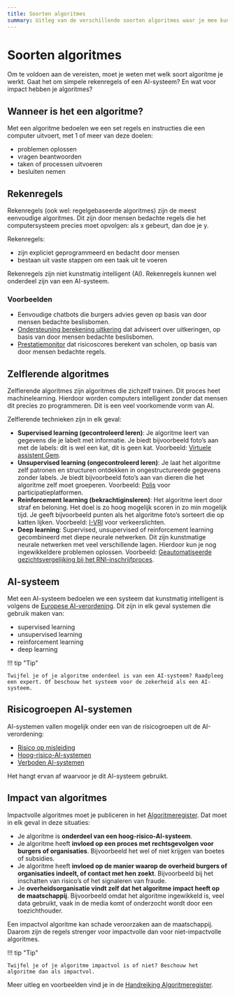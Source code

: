 ```yaml
---
title: Soorten algoritmes
summary: Uitleg van de verschillende soorten algoritmes waar je mee kunt werken. En het risico en de impact hiervan.
---
```


# Soorten algoritmes
Om te voldoen aan de vereisten, moet je weten met welk soort algoritme je werkt. Gaat het om simpele rekenregels of een AI-systeem? En wat voor impact hebben je algoritmes?

## Wanneer is het een algoritme?
Met een algoritme bedoelen we een set regels en instructies die een computer uitvoert, met 1 of meer van deze doelen:

* problemen oplossen
* vragen beantwoorden
* taken of processen uitvoeren
* besluiten nemen

## Rekenregels
Rekenregels (ook wel: regelgebaseerde algoritmes) zijn de meest eenvoudige algoritmes. Dit zijn door mensen bedachte regels die het computersysteem precies moet opvolgen: als x gebeurt, dan doe je y.

Rekenregels:

* zijn expliciet geprogrammeerd en bedacht door mensen
* bestaan uit vaste stappen om een taak uit te voeren

Rekenregels zijn niet kunstmatig intelligent (AI). Rekenregels kunnen wel onderdeel zijn van een AI-systeem. 

### Voorbeelden

* Eenvoudige chatbots die burgers advies geven op basis van door mensen bedachte beslisbomen.
* [Ondersteuning berekening uitkering](https://algoritmes.overheid.nl/nl/algoritme/ondersteuning-berekening-uitkering-gemeente-den-haag/86652588) dat adviseert over uitkeringen, op basis van door mensen bedachte beslisbomen. 
* [Prestatiemonitor](https://algoritmes.overheid.nl/nl/algoritme/prestatiemonitor-inspectie-van-het-onderwijs-ocw/79978718) dat risicoscores berekent van scholen, op basis van door mensen bedachte regels.

## Zelflerende algoritmes
Zelflerende algoritmes zijn algoritmes die zichzelf trainen. Dit proces heet machinelearning. Hierdoor worden computers intelligent zonder dat mensen dit precies zo programmeren. Dit is een veel voorkomende vorm van AI. 

Zelflerende technieken zijn in elk geval:

* **Supervised learning (gecontroleerd leren)**: Je algoritme leert van gegevens die je labelt met informatie. Je biedt bijvoorbeeld foto’s aan met de labels: dit is wel een kat, dit is geen kat. Voorbeeld: [Virtuele assistent Gem](https://algoritmes.overheid.nl/nl/algoritme/virtuele-gemeente-assistent-gem-gemeente-tilburg/21511426).
* **Unsupervised learning (ongecontroleerd leren)**: Je laat het algoritme zelf patronen en structuren ontdekken in ongestructureerde gegevens zonder labels. Je biedt bijvoorbeeld foto’s aan van dieren die het algoritme zelf moet groeperen. Voorbeeld: [Polis](https://algoritmes.overheid.nl/nl/algoritme/polis-provincie-zuidholland/14379550) voor participatieplatformen.
* **Reinforcement learning (bekrachtiginsleren)**: Het algoritme leert door straf en beloning. Het doel is zo hoog mogelijk scoren in zo min mogelijk tijd. Je geeft bijvoorbeeld punten als het algoritme foto’s sorteert die op katten lijken. Voorbeeld: [I-VRI](https://algoritmes.overheid.nl/nl/algoritme/intelligente-verkeersregel-installatie-ivri-bij-verkeerslichten-provincie-zuidholland/34151769) voor verkeerslichten.
* **Deep learning**: Supervised, unsupervised of reinforcement learning gecombineerd met diepe neurale netwerken. Dit zijn kunstmatige neurale netwerken met veel verschillende lagen. Hierdoor kun je nog ingewikkeldere problemen oplossen. Voorbeeld: [Geautomatiseerde gezichtsvergelijking bij het RNI-inschrijfproces](https://algoritmes.overheid.nl/nl/algoritme/geautomatiseerde-gezichtsvergelijking-bij-het-rniinschrijfproces-rijksdienst-voor-identiteitsgegevens/18814864).

## AI-systeem
Met een AI-systeem bedoelen we een systeem dat kunstmatig intelligent is volgens de [Europese AI-verordening](../voldoen-aan-wetten-en-regels/ai-verordening/#definitie-van-een-ai-systeem). Dit zijn in elk geval systemen die gebruik maken van:

* supervised learning
* unsupervised learning
* reinforcement learning
* deep learning


!!! tip "Tip"

    Twijfel je of je algoritme onderdeel is van een AI-systeem? Raadpleeg een expert. Of beschouw het systeem voor de zekerheid als een AI-systeem.

## Risicogroepen AI-systemen
AI-systemen vallen mogelijk onder een van de risicogroepen uit de AI-verordening:

* [Risico op misleiding](../voldoen-aan-wetten-en-regels/ai-verordening/#risico-op-misleiding)
* [Hoog-risico-AI-systemen](../pr-preview/pr-374/voldoen-aan-wetten-en-regels/ai-verordening/#hoog-risico-ai-systemen)
* [Verboden AI-systemen](../voldoen-aan-wetten-en-regels/ai-verordening/#verboden-ai-systemen)

Het hangt ervan af waarvoor je dit AI-systeem gebruikt.

## Impact van algoritmes
Impactvolle algoritmes moet je publiceren in het [Algoritmeregister](https://algoritmes.overheid.nl/nl). Dat moet in elk geval in deze situaties:

* Je algoritme is **onderdeel van een hoog-risico-AI-systeem**. 
* Je algoritme heeft **invloed op een proces met rechtsgevolgen voor burgers of organisaties**. Bijvoorbeeld het wel of niet krijgen van boetes of subsidies.
* Je algoritme heeft **invloed op de manier waarop de overheid burgers of organisaties indeelt, of contact met hen zoekt**. Bijvoorbeeld bij het inschatten van risico’s of het signaleren van fraude.
* Je **overheidsorganisatie vindt zelf dat het algoritme impact heeft op de maatschappij**. Bijvoorbeeld omdat het algoritme ingewikkeld is, veel data gebruikt, vaak in de media komt of onderzocht wordt door een toezichthouder.

Een impactvol algoritme kan schade veroorzaken aan de maatschappij. Daarom zijn de regels strenger voor impactvolle dan voor niet-impactvolle algoritmes. 

!!! tip "Tip"

    Twijfel je of je algoritme impactvol is of niet? Beschouw het algoritme dan als impactvol.

Meer uitleg en voorbeelden vind je in de [Handreiking Algoritmeregister](https://algoritmes.pleio.nl/wiki/view/19bb6e9e-7a97-43d5-bef3-b1d66e59f4ff/handreiking-algoritmeregister).
